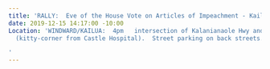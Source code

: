 ```yaml
---
title: 'RALLY:  Eve of the House Vote on Articles of Impeachment - Kailua'
date: 2019-12-15 14:17:00 -10:00
Location: 'WINDWARD/KAILUA:  4pm   intersection of Kalanianaole Hwy and Kailua Road
  (kitty-corner from Castle Hospital).  Street parking on back streets.  Questions?  IndWind808@gmail.com

'
---
```


